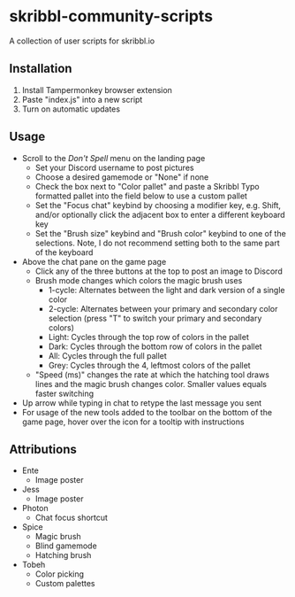 # skribbl-community-scripts
A collection of user scripts for skribbl.io

## Installation
1. Install Tampermonkey browser extension
2. Paste "index.js" into a new script
3. Turn on automatic updates

## Usage
- Scroll to the *Don't Spell* menu on the landing page
  - Set your Discord username to post pictures
  - Choose a desired gamemode or "None" if none
  - Check the box next to "Color pallet" and paste a Skribbl Typo formatted pallet into the field below to use a custom pallet
  - Set the "Focus chat" keybind by choosing a modifier key, e.g. Shift, and/or optionally click the adjacent box to enter a different keyboard key
  - Set the "Brush size" keybind and "Brush color" keybind to one of the selections. Note, I do not recommend setting both to the same part of the keyboard
- Above the chat pane on the game page
  - Click any of the three buttons at the top to post an image to Discord
  - Brush mode changes which colors the magic brush uses
    - 1-cycle: Alternates between the light and dark version of a single color
    - 2-cycle: Alternates between your primary and secondary color selection (press "T" to switch your primary and secondary colors)
    - Light: Cycles through the top row of colors in the pallet
    - Dark: Cycles through the bottom row of colors in the pallet
    - All: Cycles through the full pallet
    - Grey: Cycles through the 4, leftmost colors of the pallet
  - "Speed (ms)" changes the rate at which the hatching tool draws lines and the magic brush changes color. Smaller values equals faster switching
- Up arrow while typing in chat to retype the last message you sent
- For usage of the new tools added to the toolbar on the bottom of the game page, hover over the icon for a tooltip with instructions

## Attributions
- Ente
  - Image poster
- Jess
  - Image poster
- Photon
  - Chat focus shortcut
- Spice
  - Magic brush
  - Blind gamemode
  - Hatching brush
- Tobeh
  - Color picking
  - Custom palettes

